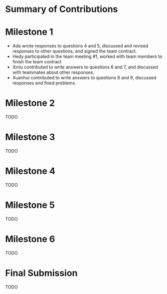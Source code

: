 # Summary of Contributions

# Milestone 1

- Ada wrote responses to questions 4 and 5, discussed and revised responses to other questions, and signed the team contract. 
- Hedy participated in the team meeting #1, worked with team members to finish the team contract
- Xinlu contributed to write answers to questions 6 and 7, and discussed with teammates about other responses.
- Xuanhui contributed to write answers to questions 8 and 9, discussed responses and fixed problems.

# Milestone 2 

TODO 

# Milestone 3

TODO 

# Milestone 4 

TODO 

# Milestone 5 

TODO 

# Milestone 6 

TODO 

# Final Submission

TODO 